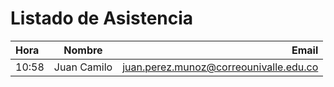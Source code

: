 # Listado de Asistencia

 Hora |  Nombre | Email
:---- | ----- | ---: | 
10:58 | Juan Camilo | juan.perez.munoz@correounivalle.edu.co
